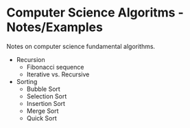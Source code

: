 # Computer Science Algoritms - Notes/Examples

Notes on computer science fundamental algorithms.

* Recursion
    * Fibonacci sequence
    * Iterative vs. Recursive
* Sorting
    * Bubble Sort
    * Selection Sort
    * Insertion Sort
    * Merge Sort
    * Quick Sort